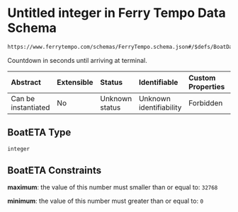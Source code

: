 # Untitled integer in Ferry Tempo Data Schema

```txt
https://www.ferrytempo.com/schemas/FerryTempo.schema.json#/$defs/BoatData/properties/BoatETA
```

Countdown in seconds until arriving at terminal.

| Abstract            | Extensible | Status         | Identifiable            | Custom Properties | Additional Properties | Access Restrictions | Defined In                                                                       |
| :------------------ | :--------- | :------------- | :---------------------- | :---------------- | :-------------------- | :------------------ | :------------------------------------------------------------------------------- |
| Can be instantiated | No         | Unknown status | Unknown identifiability | Forbidden         | Allowed               | none                | [FerryTempo.schema.json\*](../out/FerryTempo.schema.json "open original schema") |

## BoatETA Type

`integer`

## BoatETA Constraints

**maximum**: the value of this number must smaller than or equal to: `32768`

**minimum**: the value of this number must greater than or equal to: `0`
